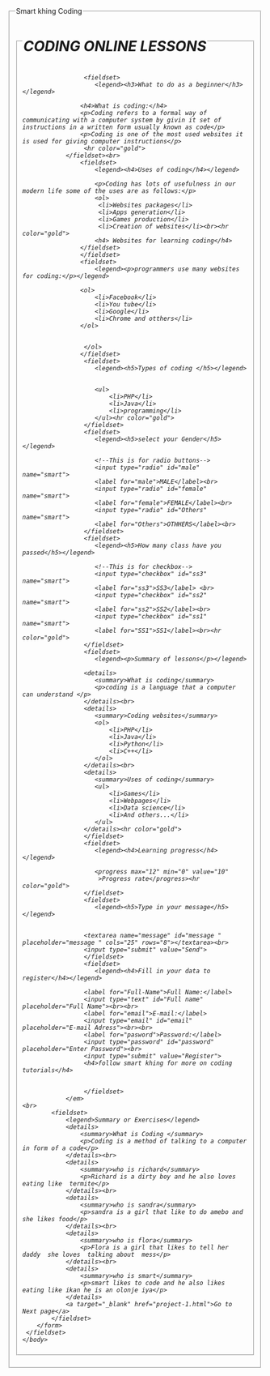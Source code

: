 <html>
    <head>
        <title>Documernts codes</title>
    </head>
     <fieldset>
        <legend><main>
            <footer>Smart khing Coding</footer>
        </main></legend>
        <body>
            <form target="_blank" action="project-13.html">
            <link rel="stylesheet" href="Project-1.css">
                <em>
                    <fieldset>
                        <legend><h1>CODING ONLINE LESSONS</h1></legend>
                        
                     <fieldset>
                        <legend><h3>What to do as a beginner</h3></legend>
                        
                    <h4>What is coding:</h4>
                    <p>Coding refers to a formal way of communicating with a computer system by givin it set of instructions in a written form usually known as code</p>
                    <p>Coding is one of the most used websites it is used for giving computer instructions</p>
                     <hr color="gold">
                </fieldset><br>
                    <fieldset>
                        <legend><h4>Uses of coding</h4></legend>
                         
                        <p>Coding has lots of usefulness in our modern life some of the uses are as follows:</p>
                        <ol>
                         <li>Websites packages</li>
                         <li>Apps generation</li>
                         <li>Games production</li>
                         <li>Creation of websites</li><br><hr color="gold">
                        <h4> Websites for learning coding</h4>
                    </fieldset>
                    </fieldset>
                    <fieldset>
                        <legend><p>programmers use many websites for coding:</p></legend>
                        
                    <ol>
                        <li>Facebook</li>
                        <li>You tube</li>
                        <li>Google</li>
                        <li>Chrome and otthers</li>
                    </ol>
                        
                      
                     </ol>
                    </fieldset>
                     <fieldset>
                        <legend><h5>Types of coding </h5></legend>
                        
                     
                        <ul>
                            <li>PHP</li>
                            <li>Java</li>
                            <li>programming</li>
                        </ul><hr color="gold">
                     </fieldset>
                     <fieldset>
                        <legend><h5>select your Gender</h5></legend>
                        
                        <!--This is for radio buttons-->
                        <input type="radio" id="male" name="smart">
                        <label for="male">MALE</label><br>
                        <input type="radio" id="female" name="smart">
                        <label for="female">FEMALE</label><br>
                        <input type="radio" id="Others" name="smart">
                        <label for="Others">OTHHERS</label><br>
                     </fieldset>
                     <fieldset>
                        <legend><h5>How many class have you passed</h5></legend>
                        
                        <!--This is for checkbox-->
                        <input type="checkbox" id="ss3" name="smart">
                        <label for="ss3">SS3</label> <br>
                        <input type="checkbox" id="ss2" name="smart">
                        <label for="ss2">SS2</label><br>
                        <input type="checkbox" id="ss1" name="smart">
                        <label for="SS1">SS1</label><br><hr color="gold">
                     </fieldset>
                     <fieldset>
                        <legend><p>Summary of lessons</p></legend>
                        
                     <details>
                        <summary>What is coding</summary>
                        <p>coding is a language that a computer can understand </p>
                     </details><br>
                     <details>
                        <summary>Coding websites</summary>
                        <ol>
                            <li>PHP</li>
                            <li>Java</li>
                            <li>Python</li>
                            <li>C++</li>
                        </ol>
                     </details><br>
                     <details>
                        <summary>Uses of coding</summary>
                        <ul>
                            <li>Games</li>
                            <li>Webpages</li>
                            <li>Data science</li>
                            <li>And others...</li>
                        </ul>
                     </details><hr color="gold">
                     </fieldset>
                     <fieldset>
                        <legend><h4>Learning progress</h4></legend>
                        
                        <progress max="12" min="0" value="10"
                         >Progress rate</progress><hr color="gold">
                     </fieldset>
                     <fieldset>
                        <legend><h5>Type in your message</h5></legend>
                        
                     
                     <textarea name="message" id="message " placeholder="message " cols="25" rows="8"></textarea><br>
                     <input type="submit" value="Send">
                     </fieldset>
                     <fieldset>
                        <legend><h4>Fill in your data to register</h4></legend>
                        
                     <label for="Full-Name">Full Name:</label>
                     <input type="text" id="Full name" placeholder="Full Name"><br><br>
                     <label for="email">E-mail:</label>
                     <input type="email" id="email" placeholder="E-mail Adress"><br><br>
                     <label for="pasword">Password:</label>
                     <input type="password" id="password" placeholder="Enter Password"><br>
                     <input type="submit" value="Register">
                     <h4>follow smart khing for more on coding tutorials</h4>
                     
       
                     </fieldset>
                </em>
    <br>
            <fieldset>
                <legend>Summary or Exercises</legend>
                <details>
                    <summary>What is Coding </summary>
                    <p>Coding is a method of talking to a computer in form of a code</p>
                </details><br>
                <details>
                    <summary>who is richard</summary>
                    <p>Richard is a dirty boy and he also loves eating like  termite</p>
                </details><br>
                <details>
                    <summary>who is sandra</summary>
                    <p>sandra is a girl that like to do amebo and she likes food</p>
                </details><br>
                <details>
                    <summary>who is flora</summary>
                    <p>Flora is a girl that likes to tell her daddy  she loves  talking about  mess</p>
                </details><br>
                <details>
                    <summary>who is smart</summary>
                    <p>smart likes to code and he also likes eating like ikan he is an olonje iya</p>
                </details>
                <a target="_blank" href="project-1.html">Go to Next page</a>
            </fieldset>
        </form>
     </fieldset>
    </body>
</html>
            
